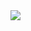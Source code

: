 
<img src="https://img.shields.io/badge/python-%233776AB.svg?&style=for-the-badge&logo=python&logoColor=white" />
<!--
**kkch1012/kkch1012** is a ✨ _special_ ✨ repository because its `README.md` (this file) appears on your GitHub profile.

Here are some ideas to get you started:

- 🔭 I’m currently working on ...
<img src="https://img.shields.io/badge/python-%233776AB.svg?&style=for-the-badge&logo=python&logoColor=white" />
- 🌱 I’m currently learning ...
- 👯 I’m looking to collaborate on ...
- 🤔 I’m looking for help with ...
- 💬 Ask me about ...
- 📫 How to reach me: ...
- 😄 Pronouns: ...
- ⚡ Fun fact: ...
-->
